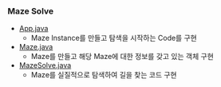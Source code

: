 ### Maze Solve
- <a href="https://github.com/hongjw1991/Java-DataStructure-Algorithm-DesignPattern/tree/master/Algorithm/Problem_Solve/DFS/Maze_Solve/App.java">App.java</a>
    - Maze Instance를 만들고 탐색을 시작하는 Code를 구현
- <a href="https://github.com/hongjw1991/Java-DataStructure-Algorithm-DesignPattern/tree/master/Algorithm/Problem_Solve/DFS/Maze_Solve/Maze.java">Maze.java</a>
    - Maze를 만들고 해당 Maze에 대한 정보를 갖고 있는 객체 구현
- <a href="https://github.com/hongjw1991/Java-DataStructure-Algorithm-DesignPattern/tree/master/Algorithm/Problem_Solve/DFS/Maze_Solve/MazeSolve.java">MazeSolve.java</a>
    - Maze를 실질적으로 탐색하여 길을 찾는 코드 구현